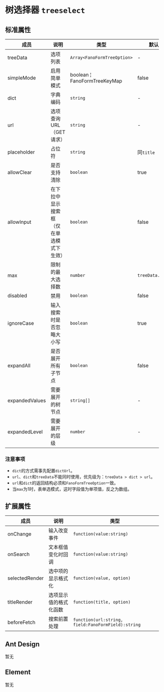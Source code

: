 # 树选择器 `treeselect`

## 标准属性

| 成员 | 说明 | 类型 | 默认值 |
| --- | --- | --- | --- |
| treeData | 选项列表 | `Array<FanoFormTreeOption>` | - |
| simpleMode | 启用简单模式 | boolean &brvbar; FanoFormTreeKeyMap | false |
| dict| 字典编码 | `string` | - |
| url | 选项查询URL（GET请求） | `string` | - |
| placeholder | 占位符 | `string` | 同`title` |
| allowClear | 是否支持清除 | `boolean` | true |
| allowInput | 在下拉中显示搜索框（仅在单选模式下生效） | `boolean` | false |
| max | 限制的最大选择数 | `number` | `treeData.length` |
| disabled | 禁用 | `boolean` | false |
| ignoreCase | 输入搜索时是否忽略大小写 | `boolean` | true |
| expandAll | 是否展开所有子节点 | `boolean` | false |
| expandedValues | 需要展开的树节点 | `string[]` | - |
| expandedLevel | 需要展开的层级 | `number` | - |

### 注意事项

- `dict`的方式需事先配置`dictUrl`。
- `url`、`dict`和`treeData`不能同时使用，优先级为：`treeData > dict > url`。
- `url`和`dict`的返回结构必须和`FanoFormTreeOption`一致。
- 当`max`为1时，表单选模式，这时字段值为单项值，反之为数组。

## 扩展属性

| 成员 | 说明 | 类型 |
| --- | --- | --- |
| onChange | 输入改变事件 | `function(value:string)` |
| onSearch | 文本框值变化时回调 | `function(value:string)` |
| selectedRender | 选中项的显示格式化 | `function(value, option)` |
| titleRender | 选项显示值的格式化函数 | `function(title, option)` |
| beforeFetch | 搜索前置处理 | `function(url:string, field:FanoFormField):string` |

## Ant Design

暂无

## Element

暂无